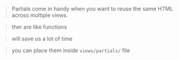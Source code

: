 > Partials come in handy when you want to reuse the same HTML across multiple views. 

> ther are like functions

> will save us a lot of time

> you can place them inside `views/partials/` file
